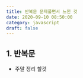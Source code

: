```yaml
---
title: 반복문 문제풀면서 느낀 것
date: 2020-09-10 08:50:00
category: javascript
draft: false
---
```


## 1. 반복문

- 주말 정리 할것
